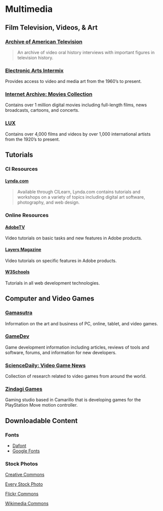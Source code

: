 # Multimedia

## Film Television, Videos, & Art

### [Archive of American Television](http://www.emmytvlegends.org/)
> An archive of video oral history interviews with important figures in television history.

### [Electronic Arts Intermix](http://www.eai.org/index.htm)
Provides access to video and media art from the 1960’s to present.

### [Internet Archive: Movies Collection](http://archive.org/details/movies)
Contains over 1 million digital movies including full-length films, news broadcasts, cartoons, and concerts.

### [LUX](http://lux.org.uk/collection/introduction)
Contains over 4,000 films and videos by over 1,000 international artists from the 1920’s to present.

## Tutorials

### CI Resources

#### [Lynda.com](https://shib.lynda.com/Shibboleth.sso/InCommon?providerId=https%3A%2F%2Fmckinley.csuci.edu%2Fidp%2Fshibboleth&target=https%3A%2F%2Fshib.lynda.com%2FInCommon)
> Available through CILearn, Lynda.com contains tutorials and workshops on a variety of topics including digital art software, photography, and web design.

### Online Resources

#### [AdobeTV](http://tv.adobe.com/channel/how-to/)
Video tutorials on basic tasks and new features in Adobe products.

#### [Layers Magazine](http://layersmagazine.com/)
Video tutorials on specific features in Adobe products.

#### [W3Schools](http://www.w3schools.com/default.asp)
Tutorials in all web development technologies.

## Computer and Video Games

### [Gamasutra](http://www.gamasutra.com/)
Information on the art and business of PC, online, tablet, and video games.

### [GameDev](http://www.gamedev.net/page/index.html)
Game development information including articles, reviews of tools and software, forums, and information for new developers.

### [ScienceDaily: Video Game News](http://www.sciencedaily.com/news/computers_math/video_games/)
Collection of research related to video games from around the world.

### [Zindagi Games](http://www.zindagigames.com/)
Gaming studio based in Camarillo that is developing games for the PlayStation Move motion controller.

## Downloadable Content

### Fonts
* [Dafont](http://www.dafont.com/)
* [Google Fonts](http://www.google.com/fonts)

### Stock Photos

[Creative Commons](http://search.creativecommons.org/)

[Every Stock Photo](http://www.everystockphoto.com/)

[Flickr Commons](http://www.flickr.com/commons/)

[Wikimedia Commons](http://commons.wikimedia.org/wiki/Main_Page)
